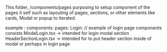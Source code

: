 This folder, /components/pages purposing to setup component of the pages it self such as layouting of pages, sections, or
other elements like cards, Modal or popup to iterated. 

example :
components:
    pages:
        Login: // example of login page components consists 
            ModalLogin.tsx -> intended for login modal section
            HeaderSectionLogin.tsx -> intended for to put header section inside of modal or perhaps in login page
